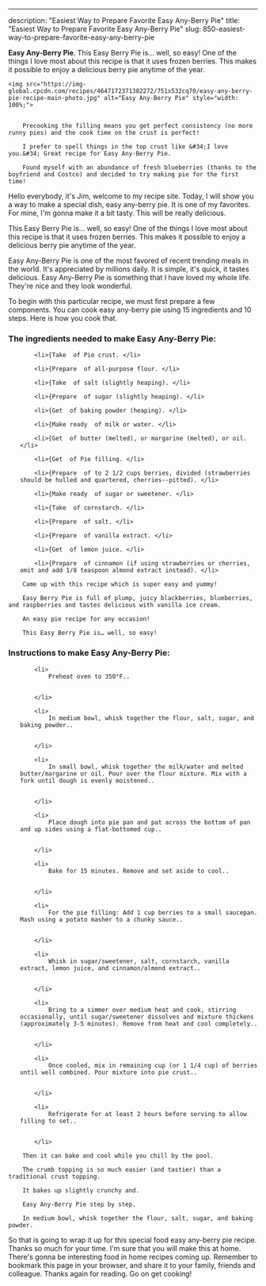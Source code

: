---
description: "Easiest Way to Prepare Favorite Easy Any-Berry Pie"
title: "Easiest Way to Prepare Favorite Easy Any-Berry Pie"
slug: 850-easiest-way-to-prepare-favorite-easy-any-berry-pie

<p>
	<strong>Easy Any-Berry Pie</strong>. 
	This Easy Berry Pie is… well, so easy! One of the things I love most about this recipe is that it uses frozen berries. This makes it possible to enjoy a delicious berry pie anytime of the year.
</p>
<p>
	
	<img src="https://img-global.cpcdn.com/recipes/4647172371382272/751x532cq70/easy-any-berry-pie-recipe-main-photo.jpg" alt="Easy Any-Berry Pie" style="width: 100%;">
	
	
		Precooking the filling means you get perfect consistency (no more runny pies) and the cook time on the crust is perfect!
	
		I prefer to spell things in the top crust like &#34;I love you.&#34; Great recipe for Easy Any-Berry Pie.
	
		Found myself with an abundance of fresh blueberries (thanks to the boyfriend and Costco) and decided to try making pie for the first time!
	
</p>
<p>
	Hello everybody, it's Jim, welcome to my recipe site. Today, I will show you a way to make a special dish, easy any-berry pie. It is one of my favorites. For mine, I'm gonna make it a bit tasty. This will be really delicious.
</p>
	
<p>
	This Easy Berry Pie is… well, so easy! One of the things I love most about this recipe is that it uses frozen berries. This makes it possible to enjoy a delicious berry pie anytime of the year.
</p>
<p>
	Easy Any-Berry Pie is one of the most favored of recent trending meals in the world. It's appreciated by millions daily. It is simple, it's quick, it tastes delicious. Easy Any-Berry Pie is something that I have loved my whole life. They're nice and they look wonderful.
</p>

<p>
To begin with this particular recipe, we must first prepare a few components. You can cook easy any-berry pie using 15 ingredients and 10 steps. Here is how you cook that.
</p>

<h3>The ingredients needed to make Easy Any-Berry Pie:</h3>

<ol>
	
		<li>{Take  of Pie crust. </li>
	
		<li>{Prepare  of all-purpose flour. </li>
	
		<li>{Take  of salt (slightly heaping). </li>
	
		<li>{Prepare  of sugar (slightly heaping). </li>
	
		<li>{Get  of baking powder (heaping). </li>
	
		<li>{Make ready  of milk or water. </li>
	
		<li>{Get  of butter (melted), or margarine (melted), or oil. </li>
	
		<li>{Get  of Pie filling. </li>
	
		<li>{Prepare  of to 2 1/2 cups berries, divided (strawberries should be hulled and quartered, cherries--pitted). </li>
	
		<li>{Make ready  of sugar or sweetener. </li>
	
		<li>{Take  of cornstarch. </li>
	
		<li>{Prepare  of salt. </li>
	
		<li>{Prepare  of vanilla extract. </li>
	
		<li>{Get  of lemon juice. </li>
	
		<li>{Prepare  of cinnamon (if using strawberries or cherries, omit and add 1/8 teaspoon almond extract instead). </li>
	
</ol>
<p>
	
		Came up with this recipe which is super easy and yummy!
	
		Easy Berry Pie is full of plump, juicy blackberries, blueberries, and raspberries and tastes delicious with vanilla ice cream.
	
		An easy pie recipe for any occasion!
	
		This Easy Berry Pie is… well, so easy!
	
</p>

<h3>Instructions to make Easy Any-Berry Pie:</h3>

<ol>
	
		<li>
			Preheat oven to 350°F..
			
			
		</li>
	
		<li>
			In medium bowl, whisk together the flour, salt, sugar, and baking powder..
			
			
		</li>
	
		<li>
			In small bowl, whisk together the milk/water and melted butter/margarine or oil. Pour over the flour mixture. Mix with a fork until dough is evenly moistened..
			
			
		</li>
	
		<li>
			Place dough into pie pan and pat across the bottom of pan and up sides using a flat-bottomed cup..
			
			
		</li>
	
		<li>
			Bake for 15 minutes. Remove and set aside to cool..
			
			
		</li>
	
		<li>
			For the pie filling: Add 1 cup berries to a small saucepan. Mash using a potato masher to a chunky sauce..
			
			
		</li>
	
		<li>
			Whisk in sugar/sweetener, salt, cornstarch, vanilla extract, lemon juice, and cinnamon/almond extract..
			
			
		</li>
	
		<li>
			Bring to a simmer over medium heat and cook, stirring occasionally, until sugar/sweetener dissolves and mixture thickens (approximately 3-5 minutes). Remove from heat and cool completely..
			
			
		</li>
	
		<li>
			Once cooled, mix in remaining cup (or 1 1/4 cup) of berries until well combined. Pour mixture into pie crust..
			
			
		</li>
	
		<li>
			Refrigerate for at least 2 hours before serving to allow filling to set..
			
			
		</li>
	
</ol>

<p>
	
		Then it can bake and cool while you chill by the pool.
	
		The crumb topping is so much easier (and tastier) than a traditional crust topping.
	
		It bakes up slightly crunchy and.
	
		Easy Any-Berry Pie step by step.
	
		In medium bowl, whisk together the flour, salt, sugar, and baking powder.
	
</p>

<p>
	So that is going to wrap it up for this special food easy any-berry pie recipe. Thanks so much for your time. I'm sure that you will make this at home. There's gonna be interesting food in home recipes coming up. Remember to bookmark this page in your browser, and share it to your family, friends and colleague. Thanks again for reading. Go on get cooking!
</p>
